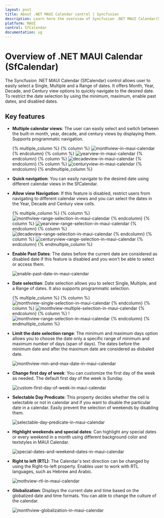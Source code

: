 ```yaml
---
layout: post
title: About .NET MAUI Calendar control | Syncfusion
description: Learn here the overview of Syncfusion .NET MAUI Calendar(SfCalendar) control, its basic features and functionalities of calendar.
platform: MAUI
control: SfCalendar
documentation: ug
---
```


# Overview of .NET MAUI Calendar (SfCalendar)

The Syncfusion .NET MAUI Calendar (SfCalendar) control allows user to easily select a Single, Multiple and a Range of dates. It offers Month, Year, Decade, and Century view options to quickly navigate to the desired date. To restrict the date selection by using the minimum, maximum, enable past dates, and disabled dates.


## Key features

* **Multiple calendar views**: The user can easily select and switch between the built-in month, year, decade, and century views by displaying them. Supports programmatic navigation.

   {% multiple_column %}
   {% column %}
   ![monthview-in-maui-calendar](images/overview/MultipleViews/monthview-in-maui-calendar.png)
   {% endcolumn}
   {% column %}
   ![yearview-in-maui-calendar](images/overview/MultipleViews/yearview-in-maui-calendar.png)
   {% endcolumn}
   {% column %}
   ![decadeview-in-maui-calendar](images/overview/MultipleViews/decadeview-in-maui-calendar.png)
   {% endcolumn}
   {% column %}
   ![centuryview-in-maui-calendar](images/overview/MultipleViews/centuryview-in-maui-calendar.png)
   {% endcolumn}
   {% endmultiple_column %}

* **Quick navigation**: You can easily navigate to the desired date using different calendar views in the SfCalendar.

* **Allow view Navigation**: If this feature is disabled, restrict users from navigating to different calendar views and you can select the dates in the Year, Decade and Century view cells.

   {% multiple_column %}
   {% column %}
   ![monthview-range-selection-in-maui-calendar](images/overview/SelectionWhileAllowViewNavigation/monthview-range-selection-in-maui-calendar.png)
   {% endcolumn}
   {% column %}
   ![yearview-range-selection-in-maui-calendar](images/overview/SelectionWhileAllowViewNavigation/yearview-range-selection-in-maui-calendar.png)
   {% endcolumn}
   {% column %}
   ![decadeview-range-selection-in-maui-calendar](images/overview/SelectionWhileAllowViewNavigation/decadeview-range-selection-in-maui-calendar.png)
   {% endcolumn}
   {% column %}
   ![centuryview-range-selection-in-maui-calendar](images/overview/SelectionWhileAllowViewNavigation/centuryview-range-selection-in-maui-calendar.png)
   {% endcolumn}
   {% endmultiple_column %}

* **Enable Past Dates**: The dates before the current date are considered as disabled date if this feature is disabled and you won't be able to select or access them.

   ![enable-past-date-in-maui-calendar](images/overview/enable-past-date-in-maui-calendar.png)

* **Date selection**: Date selection allows you to select Single, Multiple, and a Range of dates. It also supports programmatic selection.

   {% multiple_column %}
   {% column %}
   ![monthview-single-selection-in-maui-calendar](images/overview/DateSelection/monthview-single-selection-in-maui-calendar.png)
   {% endcolumn}
   {% column %}
   ![monthview-multiple-selection-in-maui-calendar](images/overview/DateSelection/monthview-multiple-selection-in-maui-calendar.png)
   {% endcolumn}
   {% column %}
   !![monthview-range-selection-in-maui-calendar](images/overview/DateSelection/monthview-range-selection-in-maui-calendar.png)
   {% endcolumn}
   {% endmultiple_column %}

* **Limit the date selection range**: The minimum and maximum days option allows you to choose the date only a specific range of minimum and maximum number of days (span of days). The dates before the minimum date and after the maximum date are considered as disbaled date.

   ![monthview-min-and-max-date-in-maui-calendar](images/overview/monthview-min-and-max-date-in-maui-calendar.png)

* **Change first day of week**: You can customize the first day of the week as needed. The default first day of the week is Sunday.

   ![custom-first-day-of-week-in-maui-calendar](images/overview/custom-first-day-of-week-in-maui-calendar.png)

* **Selectable Day Predicate**: This property decides whether the cell is selectable or not in calendar and if you want to disable the particular date in a calendar. Easily prevent the selection of weekends by disabling them.

   ![selectable-day-predicate-in-maui-calendar](images/overview/selectable-day-predicate-in-maui-calendar.png)

* **Highlight weekends and special dates**: Can highlight any special dates or every weekend in a month using different background color and textstyles in MAUI Calendar.

   ![special-dates-and-weekend-dates-in-maui-calendar](images/overview/special-dates-and-weekend-dates-in-maui-calendar.png)

* **Right to left (RTL)**: The Calendar's text direction can be changed by using the Right-to-left property. Enables user to work with RTL languages, such as Hebrew and Arabic.

   ![mothview-rtl-in-maui-calendar](images/overview/mothview-rtl-in-maui-calendar.png)

* **Globalization**: Displays the current date and time based on the globalized date and time formats. You can able to change the culture of the calendar.

   ![monthview-globalization-in-maui-calendar](images/overview/monthview-globalization-in-maui-calendar.png)
